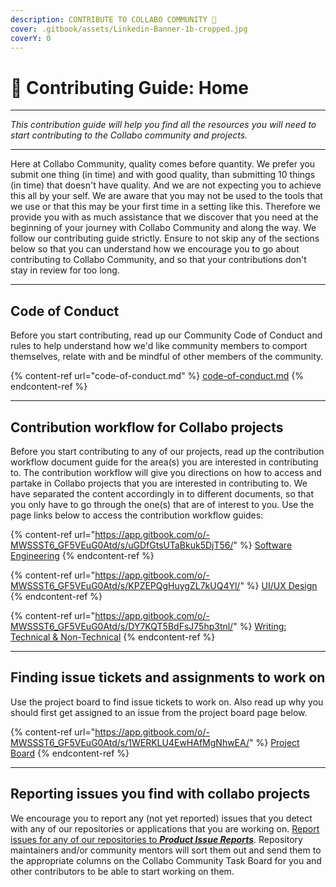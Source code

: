 ```yaml
---
description: CONTRIBUTE TO COLLABO COMMUNITY 🤗
cover: .gitbook/assets/Linkedin-Banner-1b-cropped.jpg
coverY: 0
---
```


# 👷 Contributing Guide: Home

***

_This contribution guide will help you find all the resources you will need to start contributing to the Collabo community and projects._

***

Here at Collabo Community, quality comes before quantity. We prefer you submit one thing (in time) and with good quality, than submitting 10 things (in time) that doesn't have quality. And we are not expecting you to achieve this all by your self. We are aware that you may not be used to the tools that we use or that this may be your first time in a setting like this. Therefore we provide you with as much assistance that we discover that you need at the beginning of your journey with Collabo Community and along the way. We follow our contributing guide strictly. Ensure to not skip any of the sections below so that you can understand how we encourage you to go about contributing to Collabo Community, and so that your contributions don't stay in review for too long.

***

## Code of Conduct

Before you start contributing, read up our Community Code of Conduct and rules to help understand how we'd like community members to comport themselves, relate with and be mindful of other members of the community.

{% content-ref url="code-of-conduct.md" %}
[code-of-conduct.md](code-of-conduct.md)
{% endcontent-ref %}

***

## Contribution workflow for Collabo projects

Before you start contributing to any of our projects, read up the contribution workflow document guide for the area(s) you are interested in contributing to. The contribution workflow will give you directions on how to access and partake in Collabo projects that you are interested in contributing to. We have separated the content accordingly in to different documents, so that you only have to go through the one(s) that are of interest to you. Use the page links below to access the contribution workflow guides:

{% content-ref url="https://app.gitbook.com/o/-MWSSST6_GF5VEuG0Atd/s/uGDfGtsUTaBkuk5DjT56/" %}
[Software Engineering](https://app.gitbook.com/o/-MWSSST6\_GF5VEuG0Atd/s/uGDfGtsUTaBkuk5DjT56/)
{% endcontent-ref %}

{% content-ref url="https://app.gitbook.com/o/-MWSSST6_GF5VEuG0Atd/s/KPZEPQgHuygZL7kUQ4Yl/" %}
[UI/UX Design](https://app.gitbook.com/o/-MWSSST6\_GF5VEuG0Atd/s/KPZEPQgHuygZL7kUQ4Yl/)
{% endcontent-ref %}

{% content-ref url="https://app.gitbook.com/o/-MWSSST6_GF5VEuG0Atd/s/DY7KQT5BdFsJ75hp3tnl/" %}
[Writing: Technical & Non-Technical](https://app.gitbook.com/o/-MWSSST6\_GF5VEuG0Atd/s/DY7KQT5BdFsJ75hp3tnl/)
{% endcontent-ref %}

***

## Finding issue tickets and assignments to work on

Use the project board to find issue tickets to work on. Also read up why you should first get assigned to an issue from the project board page below.

{% content-ref url="https://app.gitbook.com/o/-MWSSST6_GF5VEuG0Atd/s/1WERKLU4EwHAfMgNhwEA/" %}
[Project Board](https://app.gitbook.com/o/-MWSSST6\_GF5VEuG0Atd/s/1WERKLU4EwHAfMgNhwEA/)
{% endcontent-ref %}

***

## Reporting issues you find with collabo projects

We encourage you to report any (not yet reported) issues that you detect with any of our repositories or applications that you are working on. [Report issues for any of our repositories to _**Product Issue Reports**_](https://github.com/collabo-community/product-issue-reports/issues/new/choose). Repository maintainers and/or community mentors will sort them out and send them to the appropriate columns on the Collabo Community Task Board for you and other contributors to be able to start working on them.
